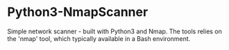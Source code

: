 # Python3-NmapScanner
Simple network scanner - built with Python3 and Nmap.
The tools relies on the 'nmap' tool, which typically available in a Bash environment. 


